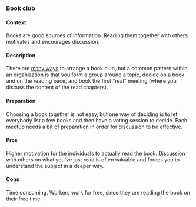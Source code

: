 ### Book club

#### Context
Books are good sources of information. Reading them together with others motivates and encourages discussion.

#### Description
There are [many ways](https://www.google.se/webhp?sourceid=chrome-instant&ion=1&espv=2&es_th=1&ie=UTF-8#q=book+club+how+to+organize) to arrange a book club, but a common pattern within an organisation is that you form a group around a topic, decide on a book and on the reading pace, and book the first "real" meeting (where you discuss the content of the read chapters).

#### Preparation
Choosing a book together is not easy, but one way of deciding is to let everybody list a few books and then have a voting session to decide. Each meetup needs a bit of preparation in order for discussion to be effective.

#### Pros
Higher motivation for the individuals to actually read the book. Discussion with others on what you've just read is often valuable and forces you to understand the subject in a deeper way.

#### Cons
Time consuming. Workers work for free, since they are reading the book on their free time.